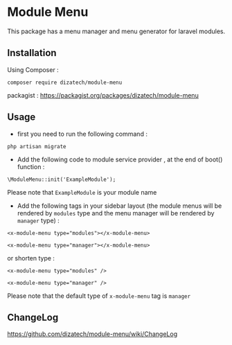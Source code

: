 # Module Menu
This package has a menu manager and menu generator for 
laravel modules.

## Installation
Using Composer :

`composer require dizatech/module-menu`

packagist : https://packagist.org/packages/dizatech/module-menu

## Usage
* first you need to run the following command :

`php artisan migrate`

* Add the following code to module service provider , at the end of
   boot() function :
   
`\ModuleMenu::init('ExampleModule');`

Please note that `ExampleModule` is your module name

* Add the following tags in your sidebar layout 
  (the module menus will be rendered by `modules` type
   and the menu manager will be rendered by `manager` type) :

`<x-module-menu type="modules"></x-module-menu>`

`<x-module-menu type="manager"></x-module-menu>`

or shorten type :

`<x-module-menu type="modules" />`

`<x-module-menu type="manager" />`

Please note that the default type of `x-module-menu` tag is `manager`

## ChangeLog

https://github.com/dizatech/module-menu/wiki/ChangeLog

